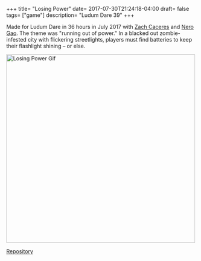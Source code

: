 +++
title= "Losing Power"
date= 2017-07-30T21:24:18-04:00
draft= false
tags= ["game"]
description= "Ludum Dare 39"
+++

Made for Ludum Dare in 36 hours in July 2017 with [Zach Caceres](https://github.com/zcaceres) and [Nero Gao](https://github.com/yuangaonyc). The theme was "running out of power." In a blacked out zombie-infested city with flickering streetlights, players must find batteries to keep their flashlight shining – or else.

<img src="/img/losing_power_demo.gif" alt="Losing Power Gif" style="width: 500px;"/>

[Repository](https://github.com/zcaceres/losing-power)
